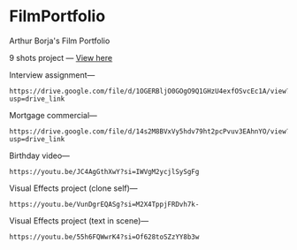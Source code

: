 # FilmPortfolio
Arthur Borja's Film Portfolio


9 shots project — [View here](https://drive.google.com/file/d/1TWXeyGKuX9XTpB-iu2j1h4IOMhHLHoXU/view?usp=sharing)
    

Interview assignment— 
  
    https://drive.google.com/file/d/1OGERBljO0GOgO9Q1GHzU4exfOSvcEc1A/view?usp=drive_link
    

Mortgage commercial— 
  
    https://drive.google.com/file/d/14s2M8BVxVy5hdv79ht2pcPvuv3EAhnYO/view?usp=drive_link
    

Birthday video— 
  
    https://youtu.be/JC4AgGthXwY?si=IWVgM2ycjlSySgFg
    

Visual Effects project (clone self)— 
  
    https://youtu.be/VunDgrEQASg?si=M2X4TppjFRDvh7k-
    

Visual Effects project (text in scene)— 
  
    https://youtu.be/55h6FQWwrK4?si=Of628toSZzYY8b3w
    
